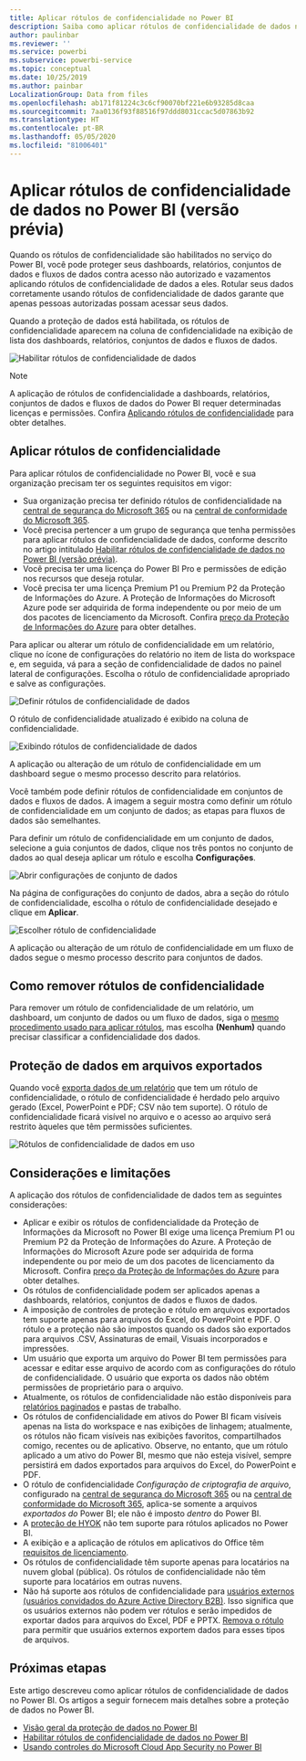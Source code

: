 ```yaml
---
title: Aplicar rótulos de confidencialidade no Power BI
description: Saiba como aplicar rótulos de confidencialidade de dados no Power BI
author: paulinbar
ms.reviewer: ''
ms.service: powerbi
ms.subservice: powerbi-service
ms.topic: conceptual
ms.date: 10/25/2019
ms.author: painbar
LocalizationGroup: Data from files
ms.openlocfilehash: ab171f81224c3c6cf90070bf221e6b93285d8caa
ms.sourcegitcommit: 7aa0136f93f88516f97ddd8031ccac5d07863b92
ms.translationtype: HT
ms.contentlocale: pt-BR
ms.lasthandoff: 05/05/2020
ms.locfileid: "81006401"
---
```

# <a name="apply-data-sensitivity-labels-in-power-bi-preview"></a>Aplicar rótulos de confidencialidade de dados no Power BI (versão prévia)

Quando os rótulos de confidencialidade são habilitados no serviço do Power BI, você pode proteger seus dashboards, relatórios, conjuntos de dados e fluxos de dados contra acesso não autorizado e vazamentos aplicando rótulos de confidencialidade de dados a eles. Rotular seus dados corretamente usando rótulos de confidencialidade de dados garante que apenas pessoas autorizadas possam acessar seus dados.

Quando a proteção de dados está habilitada, os rótulos de confidencialidade aparecem na coluna de confidencialidade na exibição de lista dos dashboards, relatórios, conjuntos de dados e fluxos de dados.

![Habilitar rótulos de confidencialidade de dados](media/service-security-apply-data-sensitivity-labels/apply-data-sensitivity-labels-01.png)

> [!NOTE]
> A aplicação de rótulos de confidencialidade a dashboards, relatórios, conjuntos de dados e fluxos de dados do Power BI requer determinadas licenças e permissões. Confira [Aplicando rótulos de confidencialidade](#applying-sensitivity-labels) para obter detalhes.

## <a name="applying-sensitivity-labels"></a>Aplicar rótulos de confidencialidade

Para aplicar rótulos de confidencialidade no Power BI, você e sua organização precisam ter os seguintes requisitos em vigor:

* Sua organização precisa ter definido rótulos de confidencialidade na [central de segurança do Microsoft 365](https://security.microsoft.com/) ou na [central de conformidade do Microsoft 365](https://compliance.microsoft.com/).
* Você precisa pertencer a um grupo de segurança que tenha permissões para aplicar rótulos de confidencialidade de dados, conforme descrito no artigo intitulado [Habilitar rótulos de confidencialidade de dados no Power BI (versão prévia)](../admin/service-security-enable-data-sensitivity-labels.md#enable-data-sensitivity-labels).
* Você precisa ter uma licença do Power BI Pro e permissões de edição nos recursos que deseja rotular. 
* Você precisa ter uma licença Premium P1 ou Premium P2 da Proteção de Informações do Azure. A Proteção de Informações do Microsoft Azure pode ser adquirida de forma independente ou por meio de um dos pacotes de licenciamento da Microsoft. Confira [preço da Proteção de Informações do Azure](https://azure.microsoft.com/pricing/details/information-protection/) para obter detalhes.

Para aplicar ou alterar um rótulo de confidencialidade em um relatório, clique no ícone de configurações do relatório no item de lista do workspace e, em seguida, vá para a seção de confidencialidade de dados no painel lateral de configurações. Escolha o rótulo de confidencialidade apropriado e salve as configurações.

![Definir rótulos de confidencialidade de dados](media/service-security-apply-data-sensitivity-labels/apply-data-sensitivity-labels-02.png)

O rótulo de confidencialidade atualizado é exibido na coluna de confidencialidade. 

![Exibindo rótulos de confidencialidade de dados](media/service-security-apply-data-sensitivity-labels/apply-data-sensitivity-labels-03.png)

A aplicação ou alteração de um rótulo de confidencialidade em um dashboard segue o mesmo processo descrito para relatórios. 

Você também pode definir rótulos de confidencialidade em conjuntos de dados e fluxos de dados. A imagem a seguir mostra como definir um rótulo de confidencialidade em um conjunto de dados; as etapas para fluxos de dados são semelhantes.

Para definir um rótulo de confidencialidade em um conjunto de dados, selecione a guia conjuntos de dados, clique nos três pontos no conjunto de dados ao qual deseja aplicar um rótulo e escolha **Configurações**.

![Abrir configurações de conjunto de dados](media/service-security-apply-data-sensitivity-labels/apply-data-sensitivity-labels-05.png)

Na página de configurações do conjunto de dados, abra a seção do rótulo de confidencialidade, escolha o rótulo de confidencialidade desejado e clique em **Aplicar**.

![Escolher rótulo de confidencialidade](media/service-security-apply-data-sensitivity-labels/apply-data-sensitivity-labels-06.png)

A aplicação ou alteração de um rótulo de confidencialidade em um fluxo de dados segue o mesmo processo descrito para conjuntos de dados.

## <a name="removing-sensitivity-labels"></a>Como remover rótulos de confidencialidade
Para remover um rótulo de confidencialidade de um relatório, um dashboard, um conjunto de dados ou um fluxo de dados, siga o [mesmo procedimento usado para aplicar rótulos](#applying-sensitivity-labels), mas escolha **(Nenhum)** quando precisar classificar a confidencialidade dos dados. 

## <a name="data-protection-in-exported-files"></a>Proteção de dados em arquivos exportados

Quando você [exporta dados de um relatório](https://docs.microsoft.com/power-bi/consumer/end-user-export) que tem um rótulo de confidencialidade, o rótulo de confidencialidade é herdado pelo arquivo gerado (Excel, PowerPoint e PDF; CSV não tem suporte). O rótulo de confidencialidade ficará visível no arquivo e o acesso ao arquivo será restrito àqueles que têm permissões suficientes.

![Rótulos de confidencialidade de dados em uso](media/service-security-apply-data-sensitivity-labels/apply-data-sensitivity-labels-04b.png)

## <a name="considerations-and-limitations"></a>Considerações e limitações

A aplicação dos rótulos de confidencialidade de dados tem as seguintes considerações:

* Aplicar e exibir os rótulos de confidencialidade da Proteção de Informações da Microsoft no Power BI exige uma licença Premium P1 ou Premium P2 da Proteção de Informações do Azure. A Proteção de Informações do Microsoft Azure pode ser adquirida de forma independente ou por meio de um dos pacotes de licenciamento da Microsoft. Confira [preço da Proteção de Informações do Azure](https://azure.microsoft.com/pricing/details/information-protection/) para obter detalhes.
* Os rótulos de confidencialidade podem ser aplicados apenas a dashboards, relatórios, conjuntos de dados e fluxos de dados.
* A imposição de controles de proteção e rótulo em arquivos exportados tem suporte apenas para arquivos do Excel, do PowerPoint e PDF. O rótulo e a proteção não são impostos quando os dados são exportados para arquivos .CSV, Assinaturas de email, Visuais incorporados e impressões.
* Um usuário que exporta um arquivo do Power BI tem permissões para acessar e editar esse arquivo de acordo com as configurações do rótulo de confidencialidade. O usuário que exporta os dados não obtém permissões de proprietário para o arquivo. 
* Atualmente, os rótulos de confidencialidade não estão disponíveis para [relatórios paginados]( https://docs.microsoft.com/power-bi/paginated-reports-report-builder-power-bi) e pastas de trabalho. 
* Os rótulos de confidencialidade em ativos do Power BI ficam visíveis apenas na lista do workspace e nas exibições de linhagem; atualmente, os rótulos não ficam visíveis nas exibições favoritos, compartilhados comigo, recentes ou de aplicativo. Observe, no entanto, que um rótulo aplicado a um ativo do Power BI, mesmo que não esteja visível, sempre persistirá em dados exportados para arquivos do Excel, do PowerPoint e PDF.
* O rótulo de confidencialidade *Configuração de criptografia de arquivo*, configurado na [central de segurança do Microsoft 365](https://security.microsoft.com/) ou na [central de conformidade do Microsoft 365](https://compliance.microsoft.com/), aplica-se somente a arquivos *exportados do* Power BI; ele não é imposto *dentro* do Power BI.
* A [proteção de HYOK](https://docs.microsoft.com/azure/information-protection/configure-adrms-restrictions) não tem suporte para rótulos aplicados no Power BI.
* A exibição e a aplicação de rótulos em aplicativos do Office têm [requisitos de licenciamento](https://docs.microsoft.com/microsoft-365/compliance/get-started-with-sensitivity-labels#subscription-and-licensing-requirements-for-sensitivity-labels).
* Os rótulos de confidencialidade têm suporte apenas para locatários na nuvem global (pública). Os rótulos de confidencialidade não têm suporte para locatários em outras nuvens.
* Não há suporte aos rótulos de confidencialidade para [usuários externos (usuários convidados do Azure Active Directory B2B)](../service-admin-azure-ad-b2b.md). Isso significa que os usuários externos não podem ver rótulos e serão impedidos de exportar dados para arquivos do Excel, PDF e PPTX. [Remova o rótulo](#removing-sensitivity-labels) para permitir que usuários externos exportem dados para esses tipos de arquivos.

## <a name="next-steps"></a>Próximas etapas

Este artigo descreveu como aplicar rótulos de confidencialidade de dados no Power BI. Os artigos a seguir fornecem mais detalhes sobre a proteção de dados no Power BI. 

* [Visão geral da proteção de dados no Power BI](../admin/service-security-data-protection-overview.md)
* [Habilitar rótulos de confidencialidade de dados no Power BI](../admin/service-security-enable-data-sensitivity-labels.md)
* [Usando controles do Microsoft Cloud App Security no Power BI](../admin/service-security-using-microsoft-cloud-app-security-controls.md)